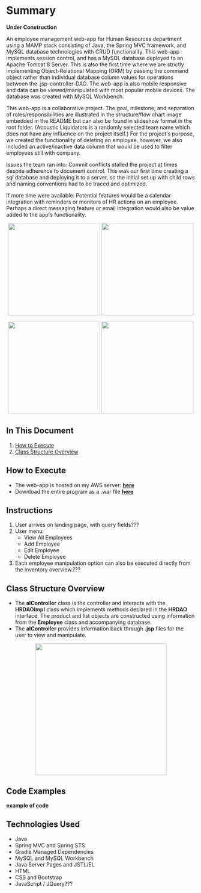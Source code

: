 # Summary

**Under Construction**

An employee management web-app for Human Resources department using a MAMP stack consisting of Java, the Spring MVC framework, and MySQL database technologies with CRUD functionality. This web-app implements session control, and has a MySQL database deployed to an Apache Tomcat 8 Server. This is also the first time where we are strictly implementing Object-Relational Mapping (ORM) by passing the command object rather than individual database column values for operations between the .jsp-controller-DAO. The web-app is also mobile responsive and data can be viewed/manipulated with most popular mobile devices. The database was created with MySQL Workbench.

This web-app is a collaborative project. The goal, milestone, and separation of roles/responsibilities are illustrated in the structure/flow chart image embedded in the README but can also be found in slideshow format in the root folder. (Acoustic Liquidators is a randomly selected team name which does not have any influence on the project itself.) For the project's purpose, we created the functionality of deleting an employee, however, we also included an active/inactive data column that would be used to filter employees still with company.

Issues the team ran into:
    Commit conflicts stalled the project at times despite adherence to document control. This was our first time creating a sql database and deploying it to a server, so the initial set up with child rows and naming conventions had to be traced and optimized.

If more time were available:
    Potential features would be a calendar integration with reminders or monitors of HR actions on an employee. Perhaps a direct messaging feature or email integration would also be value added to the app's functionality.

<p align="center">
<img src="" height="245">
<img src="" height="245"></p>
<p align="center">
<img src="" height="245">
<img src="" height="245"></p>


## In This Document
1. [How to Execute](#how-to-execute)
2. [Class Structure Overview](#class-structure-overview)

## How to Execute
- The web-app is hosted on my AWS server: <a href="http://www.chiangs.ninja:8080/AcousticLiquidatorsHRMVCSQLCRUD/">**here**</a>
- Download the entire program as a .war file <a href="AcousticLiquidatorsHRMVCSQLCRUD.war">**here**</a>

## Instructions
1. User arrives on landing page, with query fields???
2. User menu:
    - View All Employees
    - Add Employee
    - Edit Employee
    - Delete Employee
3. Each employee manipulation option can also be executed directly from the inventory overview.???

## Class Structure Overview
- The **alController** class is the controller and interacts with the **HRDAOImpl** class which implements methods declared in the **HRDAO** interface. The product and list objects are constructed using information from the **Employee** class and accompanying database.
- The **alController** provides information back through **.jsp** files for the user to view and manipulate.

<p align="center">
<img src="" height="350">
</p>

## Code Examples
**example of code**

## Technologies Used

- Java
- Spring MVC and Spring STS
- Gradle Managed Dependencies
- MySQL and MySQL Workbench
- Java Server Pages and JSTL/EL
- HTML
- CSS and Bootstrap
- JavaScript / JQuery???
